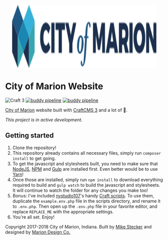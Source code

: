 <p align="center">
  <img width="460" height="200" src="storage/rebrand/logo/logo-com-word-mark.svg">
</p>

# City of Marion Website
![Craft 3](https://img.shields.io/badge/built%20with-craft%203-red.svg?style=flat-square)
[![buddy pipeline](https://app.buddy.works/cityofmarion/city-of-marion/pipelines/pipeline/64152/badge.svg?token=69b391b5bac8414758e646b1e2c4c26ed1145f5e0ec5de6f07c3a52fa721b371 "buddy pipeline")](https://app.buddy.works/cityofmarion/city-of-marion/pipelines/pipeline/64152)
[![buddy pipeline](https://app.buddy.works/cityofmarion/city-of-marion/pipelines/pipeline/67650/badge.svg?token=69b391b5bac8414758e646b1e2c4c26ed1145f5e0ec5de6f07c3a52fa721b371 "buddy pipeline")](https://app.buddy.works/cityofmarion/city-of-marion/pipelines/pipeline/67650)

[City of Marion](https://cityofmarion.in.gov) website built with [CraftCMS 3](https://craftcms.com) and a lot of 💜.

*This project is in active development.*


## Getting started

1. Clone the repository!
2. This repository already contains all necessary files, simply run `composer install` to get going.
3. To get the javascript and stylesheets built, you need to make sure that [NodeJS](https://nodejs.org), [NPM](https://www.npmjs.com/) and [Gulp](https://gulpjs.com) are installed first. Even better would be to use [Yarn](https://yarnpkg.com)!
4. Once those are installed, simply run `npm install` to download everything required to build and `gulp watch` to build the javascript and stylesheets. It will continue to watch the folder for any changes you make too!
4. Bonus: I've included [nystudio107](https://github.com/nystudio107/)'s handy [Craft scripts](https://github.com/nystudio107/craft-scripts). To use them, duplicate the `example.env.php` file in the scripts directory, and rename it to `.env.php`. Then open up the `.env.php` file in your favorite editor, and replace `REPLACE_ME` with the appropriate settings.
5. You're all set. Enjoy!


Copyright 2017-2018 City of Marion, Indiana. Built by [Mike Stecker](http://mikestecker.com) and designed by [Marion Design Co.](http://www.mariondesign.co)
